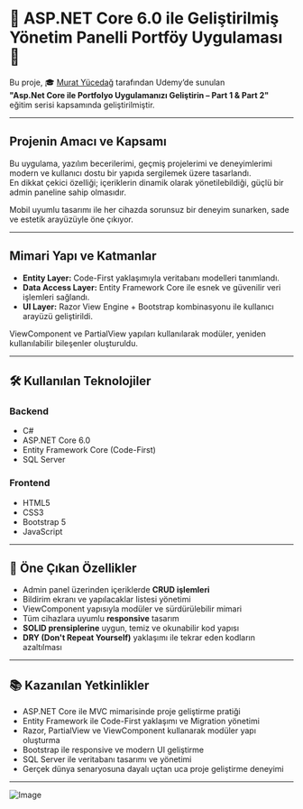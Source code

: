 # 🚀 ASP.NET Core 6.0 ile Geliştirilmiş Yönetim Panelli Portföy Uygulaması 🚀

Bu proje, 🎓 [Murat Yücedağ](https://www.udemy.com/user/murat-yucedag/) tarafından Udemy’de sunulan  
**"Asp.Net Core ile Portfolyo Uygulamanızı Geliştirin – Part 1 & Part 2"** eğitim serisi kapsamında geliştirilmiştir.  

---

##  Projenin Amacı ve Kapsamı

Bu uygulama, yazılım becerilerimi, geçmiş projelerimi ve deneyimlerimi modern ve kullanıcı dostu bir yapıda sergilemek üzere tasarlandı.  
En dikkat çekici özelliği; içeriklerin dinamik olarak yönetilebildiği, güçlü bir admin paneline sahip olmasıdır.

Mobil uyumlu tasarımı ile her cihazda sorunsuz bir deneyim sunarken, sade ve estetik arayüzüyle öne çıkıyor. 

---

##  Mimari Yapı ve Katmanlar

- **Entity Layer:** Code-First yaklaşımıyla veritabanı modelleri tanımlandı.  
- **Data Access Layer:** Entity Framework Core ile esnek ve güvenilir veri işlemleri sağlandı.  
- **UI Layer:** Razor View Engine + Bootstrap kombinasyonu ile kullanıcı arayüzü geliştirildi.  

ViewComponent ve PartialView yapıları kullanılarak modüler, yeniden kullanılabilir bileşenler oluşturuldu.

---

## 🛠️ Kullanılan Teknolojiler

### Backend
- C#  
- ASP.NET Core 6.0  
- Entity Framework Core (Code-First)  
- SQL Server  

### Frontend
- HTML5  
- CSS3  
- Bootstrap 5  
- JavaScript  

---

## 📌 Öne Çıkan Özellikler

- Admin panel üzerinden içeriklerde **CRUD işlemleri**
- Bildirim ekranı ve yapılacaklar listesi yönetimi
- ViewComponent yapısıyla modüler ve sürdürülebilir mimari
- Tüm cihazlara uyumlu **responsive** tasarım
- **SOLID prensiplerine** uygun, temiz ve okunabilir kod yapısı
- **DRY (Don't Repeat Yourself)** yaklaşımı ile tekrar eden kodların azaltılması

---

## 📚 Kazanılan Yetkinlikler

- ASP.NET Core ile MVC mimarisinde proje geliştirme pratiği  
- Entity Framework ile Code-First yaklaşımı ve Migration yönetimi  
- Razor, PartialView ve ViewComponent kullanarak modüler yapı oluşturma  
- Bootstrap ile responsive ve modern UI geliştirme  
- SQL Server ile veritabanı tasarımı ve yönetimi  
- Gerçek dünya senaryosuna dayalı uçtan uca proje geliştirme deneyimi  

---

![Image](https://github.com/user-attachments/assets/86ef5819-b9ee-4dff-9a04-523169555c55)
